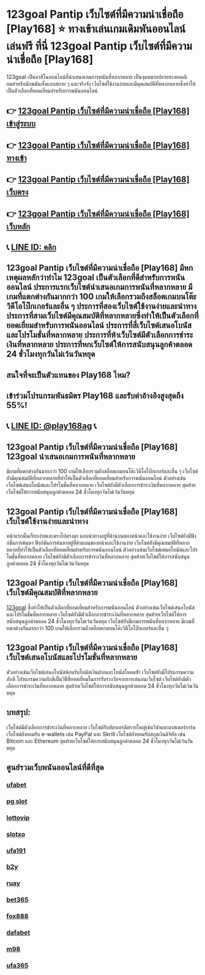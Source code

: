 
# 123goal Pantip เว็บไซต์ที่มีความน่าเชื่อถือ [Play168] ⭐ ทางเข้าเล่นเกมเดิมพันออนไลน์ เล่นฟรี ที่นี่ 123goal Pantip เว็บไซต์ที่มีความน่าเชื่อถือ [Play168]

123goal เป็นคาสิโนออนไลน์ที่นําเสนอเกมการพนันที่หลากหลาย เป็นจุดหมายปลายทางยอดนิยมสําหรับนักพนันทั้งแบบสบาย ๆ และจริงจัง เว็บไซต์ใช้งานง่ายและมีคุณสมบัติที่หลากหลายซึ่งทําให้เป็นตัวเลือกที่ยอดเยี่ยมสําหรับการพนันออนไลน์

## 👉 [123goal Pantip เว็บไซต์ที่มีความน่าเชื่อถือ [Play168] เข้าสู่ระบบ](https://bit.ly/3TCj9rY)
## 👉 [123goal Pantip เว็บไซต์ที่มีความน่าเชื่อถือ [Play168] ทางเข้า](https://bit.ly/3TCj9rY)
## 👉 [123goal Pantip เว็บไซต์ที่มีความน่าเชื่อถือ [Play168] เว็บตรง](https://bit.ly/3TCj9rY)
## 👉 [123goal Pantip เว็บไซต์ที่มีความน่าเชื่อถือ [Play168] เว็บหลัก](https://bit.ly/3TCj9rY)
## 📞 [LINE ID: คลิก](https://line.me/R/ti/p/@342mcrfd)

## 123goal Pantip เว็บไซต์ที่มีความน่าเชื่อถือ [Play168] มีหกเหตุผลหลักว่าทําไม 123goal เป็นตัวเลือกที่ดีสําหรับการพนันออนไลน์ ประการแรกเว็บไซต์นําเสนอเกมการพนันที่หลากหลาย มีเกมที่แตกต่างกันมากกว่า 100 เกมให้เลือกรวมถึงสล็อตเกมบนโต๊ะวิดีโอโป๊กเกอร์และอื่น ๆ ประการที่สองเว็บไซต์ใช้งานง่ายและนําทาง ประการที่สามเว็บไซต์มีคุณสมบัติที่หลากหลายซึ่งทําให้เป็นตัวเลือกที่ยอดเยี่ยมสําหรับการพนันออนไลน์ ประการที่สี่เว็บไซต์เสนอโบนัสและโปรโมชั่นที่หลากหลาย ประการที่ห้าเว็บไซต์มีตัวเลือกการชําระเงินที่หลากหลาย ประการที่หกเว็บไซต์ให้การสนับสนุนลูกค้าตลอด 24 ชั่วโมงทุกวันไม่เว้นวันหยุด

## สนใจที่จะเป็นตัวแทนของ Play168 ไหม?
## เข้าร่วมโปรแกรมพันธมิตร Play168 และรับค่าอ้างอิงสูงสุดถึง 55%!
## 📞 [LINE ID: @play168ag](https://bit.ly/3RSGiFl) 📞

## 123goal Pantip เว็บไซต์ที่มีความน่าเชื่อถือ [Play168] 123goal นําเสนอเกมการพนันที่หลากหลาย 

มีเกมที่แตกต่างกันมากกว่า 100 เกมให้เลือกรวมถึงสล็อตเกมบนโต๊ะวิดีโอโป๊กเกอร์และอื่น ๆ เว็บไซต์ยังมีคุณสมบัติที่หลากหลายที่ทําให้เป็นตัวเลือกที่ยอดเยี่ยมสําหรับการพนันออนไลน์ ตัวอย่างเช่นเว็บไซต์เสนอโบนัสและโปรโมชั่นที่หลากหลาย เว็บไซต์ยังมีตัวเลือกการชําระเงินที่หลากหลาย สุดท้ายเว็บไซต์ให้การสนับสนุนลูกค้าตลอด 24 ชั่วโมงทุกวันไม่เว้นวันหยุด

## 123goal Pantip เว็บไซต์ที่มีความน่าเชื่อถือ [Play168] เว็บไซต์ใช้งานง่ายและนําทาง 

หน้าแรกนั้นเรียบง่ายและตรงไปตรงมา แถบนําทางอยู่ที่ด้านบนของหน้าและใช้งานง่าย เว็บไซต์ยังมีฟังก์ชั่นการค้นหา ฟังก์ชันการค้นหาอยู่ที่ด้านบนของหน้าและใช้งานง่าย เว็บไซต์ยังมีคุณสมบัติที่หลากหลายที่ทําให้เป็นตัวเลือกที่ยอดเยี่ยมสําหรับการพนันออนไลน์ ตัวอย่างเช่นเว็บไซต์เสนอโบนัสและโปรโมชั่นที่หลากหลาย เว็บไซต์ยังมีตัวเลือกการชําระเงินที่หลากหลาย สุดท้ายเว็บไซต์ให้การสนับสนุนลูกค้าตลอด 24 ชั่วโมงทุกวันไม่เว้นวันหยุด

## 123goal Pantip เว็บไซต์ที่มีความน่าเชื่อถือ [Play168] เว็บไซต์มีคุณสมบัติที่หลากหลาย

[123goal](https://atom.io/packages/123goal) ซึ่งทําให้เป็นตัวเลือกที่ยอดเยี่ยมสําหรับการพนันออนไลน์ ตัวอย่างเช่นเว็บไซต์เสนอโบนัสและโปรโมชั่นที่หลากหลาย เว็บไซต์ยังมีตัวเลือกการชําระเงินที่หลากหลาย สุดท้ายเว็บไซต์ให้การสนับสนุนลูกค้าตลอด 24 ชั่วโมงทุกวันไม่เว้นวันหยุด เว็บไซต์ยังมีเกมการพนันที่หลากหลาย มีเกมที่แตกต่างกันมากกว่า 100 เกมให้เลือกรวมถึงสล็อตเกมบนโต๊ะวิดีโอโป๊กเกอร์และอื่น ๆ

## 123goal Pantip เว็บไซต์ที่มีความน่าเชื่อถือ [Play168] เว็บไซต์เสนอโบนัสและโปรโมชั่นที่หลากหลาย 

ตัวอย่างเช่นเว็บไซต์เสนอโบนัสต้อนรับโบนัสเงินฝากและโบนัสโหลดซ้ํา เว็บไซต์ยังมีโปรแกรมความภักดี โปรแกรมความภักดีเป็นวิธีที่ยอดเยี่ยมในการรับรางวัลจากการเล่นบนเว็บไซต์ เว็บไซต์ยังมีตัวเลือกการชําระเงินที่หลากหลาย สุดท้ายเว็บไซต์ให้การสนับสนุนลูกค้าตลอด 24 ชั่วโมงทุกวันไม่เว้นวันหยุด

## บทสรุป:

เว็บไซต์มีตัวเลือกการชําระเงินที่หลากหลาย เว็บไซต์รับบัตรเครดิตรายใหญ่เช่นวีซ่าและมาสเตอร์การ์ด เว็บไซต์ยังยอมรับ e-wallets เช่น PayPal และ Skrill เว็บไซต์ยังยอมรับสกุลเงินดิจิทัล เช่น Bitcoin และ Ethereum สุดท้ายเว็บไซต์ให้การสนับสนุนลูกค้าตลอด 24 ชั่วโมงทุกวันไม่เว้นวันหยุด

## ศูนย์รวมเว็บพนันออนไลน์ที่ดีที่สุด
### [ufabet](https://atom.io/packages/ufabet)
### [pg slot](https://atom.io/themes/pg%20slot)
### [lottovip](https://atom.io/packages/lottovip)
### [slotxo](https://atom.io/packages/slotxo)
### [ufa191](https://atom.io/packages/ufa191)
### [b2y](https://atom.io/packages/b2y)
### [ruay](https://atom.io/themes/ruay)
### [bet365](https://atom.io/packages/bet365)
### [fox888](https://atom.io/packages/fox888)
### [dafabet](https://atom.io/packages/dafabet)
### [m98](https://atom.io/packages/m98)
### [ufa365](https://atom.io/packages/ufa365)